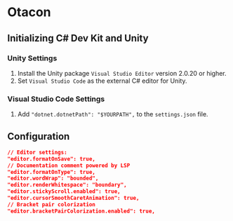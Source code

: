 # Otacon
## Initializing C# Dev Kit and Unity
### Unity Settings
1. Install the Unity package `Visual Studio Editor` version 2.0.20 or higher.
2. Set `Visual Studio Code` as the external C# editor for Unity.

### Visual Studio Code Settings
1. Add `"dotnet.dotnetPath": "$YOURPATH",` to the `settings.json` file.

## Configuration
``` Json
// Editor settings:
"editor.formatOnSave": true,
// Documentation comment powered by LSP
"editor.formatOnType": true,
"editor.wordWrap": "bounded",
"editor.renderWhitespace": "boundary",
"editor.stickyScroll.enabled": true,
"editor.cursorSmoothCaretAnimation": true,
// Bracket pair colorization
"editor.bracketPairColorization.enabled": true,
```
